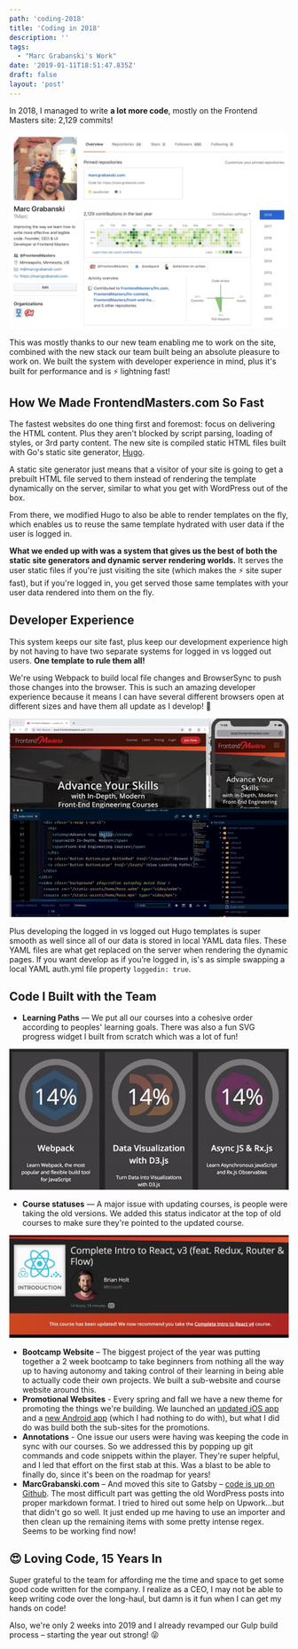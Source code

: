 ```yaml
---
path: 'coding-2018'
title: 'Coding in 2018'
description: ''
tags:
  - "Marc Grabanski's Work"
date: '2019-01-11T18:51:47.835Z'
draft: false
layout: 'post'
---
```


In 2018, I managed to write **a lot more code**, mostly on the Frontend Masters site: 2,129 commits!

![Marc Grabanski's Github Profile](github-2018.jpeg)

This was mostly thanks to our new team enabling me to work on the site, combined with the new stack our team built being an absolute pleasure to work on. We built the system with developer experience in mind, plus it's built for performance and is ⚡️ lightning fast!

## How We Made FrontendMasters.com So Fast

The fastest websites do one thing first and foremost: focus on delivering the HTML content. Plus they aren't blocked by script parsing, loading of styles, or 3rd party content. The new site is compiled static HTML files built with Go's static site generator, [Hugo](https://gohugo.io).

A static site generator just means that a visitor of your site is going to get a prebuilt HTML file served to them instead of rendering the template dynamically on the server, similar to what you get with WordPress out of the box.

From there, we modified Hugo to also be able to render templates on the fly, which enables us to reuse the same template hydrated with user data if the user is logged in.

**What we ended up with was a system that gives us the best of both the static site generators and dynamic server rendering worlds.** It serves the user static files if you're just visiting the site (which makes the ⚡️ site super fast), but if you're logged in, you get served those same templates with your user data rendered into them on the fly.

## Developer Experience

This system keeps our site fast, plus keep our development experience high by not having to have two separate systems for logged in vs logged out users. **One template to rule them all!**

We're using Webpack to build local file changes and BrowserSync to push those changes into the browser. This is such an amazing developer experience because it means I can have several different browsers open at different sizes and have them all update as I develop! 🤩

![Modern Development Experience](dev-experience.gif)

Plus developing the logged in vs logged out Hugo templates is super smooth as well since all of our data is stored in local YAML data files. These YAML files are what get replaced on the server when rendering the dynamic pages. If you want develop as if you’re logged in, is's as simple swapping a local YAML auth.yml file property `loggedin: true`.

## Code I Built with the Team

- **Learning Paths** — We put all our courses into a cohesive order according to peoples' learning goals. There was also a fun SVG progress widget I built from scratch which was a lot of fun!

![Learning Paths](learning-paths.gif)

- **Course statuses** — A major issue with updating courses, is people were taking the old versions. We added this status indicator at the top of old courses to make sure they're pointed to the updated course.

![Coures Statuses](statuses.png)

- **Bootcamp Website** – The biggest project of the year was putting together a 2 week bootcamp to take beginners from nothing all the way up to having autonomy and taking control of their learning in being able to actually code their own projects. We built a sub-website and course website around this.
- **Promotional Websites** - Every spring and fall we have a new theme for promoting the things we're building. We launched an [updated iOS app](https://itunes.apple.com/us/app/frontend-masters/id1383780486?ls=1&mt=8) and a [new Android app](https://play.google.com/store/apps/details?id=in.mjg.frontendmasters.store&utm_source=frontendmasters_com&pcampaignid=MKT-Other-global-all-co-prtnr-py-PartBadge-Mar2515-1) (which I had nothing to do with), but what I did do was build both the sub-sites for the promotions.
- **Annotations** - One issue our users were having was keeping the code in sync with our courses. So we addressed this by popping up git commands and code snippets within the player. They're super helpful, and I led that effort on the first stab at this. Was a blast to be able to finally do, since it's been on the roadmap for years!
- **MarcGrabanski.com** – And moved this site to Gatsby – [code is up on Github](https://github.com/1Marc/marcgrabanski.com). The most difficult part was getting the old WordPress posts into proper markdown format. I tried to hired out some help on Upwork...but that didn't go so well. It just ended up me having to use an importer and then clean up the remaining items with some pretty intense regex. Seems to be working find now!

## 😍 Loving Code, 15 Years In

Super grateful to the team for affording me the time and space to get some good code written for the company. I realize as a CEO, I may not be able to keep writing code over the long-haul, but damn is it fun when I can get my hands on code!

Also, we're only 2 weeks into 2019 and I already revamped our Gulp build process – starting the year out strong! 😝
